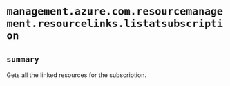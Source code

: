 # `management.azure.com.resourcemanagement.resourcelinks.listatsubscription`

## `summary`
Gets all the linked resources for the subscription.


